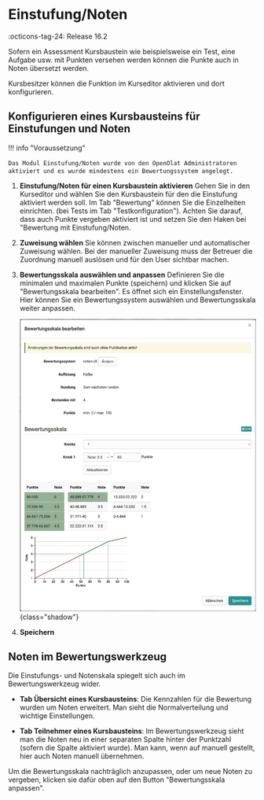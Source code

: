 # Einstufung/Noten

:octicons-tag-24: Release 16.2

Sofern ein Assessment Kursbaustein wie beispielsweise ein Test, eine Aufgabe usw. mit Punkten versehen werden können die Punkte auch in Noten übersetzt werden. 

Kursbesitzer können die Funktion im Kurseditor aktivieren und dort konfigurieren. 

## Konfigurieren eines Kursbausteins für Einstufungen und Noten

!!! info "Voraussetzung"

    Das Modul Einstufung/Noten wurde von den OpenOlat Administratoren aktiviert und es wurde mindestens ein Bewertungssystem angelegt.

1. **Einstufung/Noten für einen Kursbaustein aktivieren** 
Gehen Sie in den Kurseditor und wählen Sie den Kursbaustein für den die Einstufung aktiviert werden soll. Im Tab "Bewertung" können Sie die Einzelheiten einrichten. 
(bei Tests im Tab "Testkonfiguration"). Achten Sie darauf, dass auch Punkte vergeben aktiviert ist und setzen Sie den Haken bei "Bewertung mit Einstufung/Noten. 
2. **Zuweisung wählen** Sie können zwischen manueller und automatischer Zuweisung wählen. Bei der manueller Zuweisung muss der Betreuer die Zuordnung manuell auslösen und für den User sichtbar machen. 

3. **Bewertungsskala auswählen und anpassen** Definieren Sie die minimalen und maximalen Punkte (speichern) und klicken Sie auf "Bewertungsskala bearbeiten". Es öffnet sich ein Einstellungsfenster. Hier können Sie ein Bewertungssystem auswählen und Bewertungsskala weiter anpassen.

    ![Bewertungsskala](assets/ratingscale_de.jpg){class="shadow"}

4. **Speichern**

## Noten im Bewertungswerkzeug
Die Einstufungs- und Notenskala spiegelt sich auch im Bewertungswerkzeug wider. 

* **Tab Übersicht eines Kursbausteins**:
 Die Kennzahlen für die Bewertung wurden um Noten erweitert. Man sieht die Normalverteilung und wichtige Einstellungen.

* **Tab Teilnehmer eines Kursbausteins**:
 Im Bewertungswerkzeug sieht man die Noten neu in einer separaten Spalte hinter der Punktzahl (sofern die Spalte aktiviert wurde). Man kann, wenn auf manuell gestellt, hier auch Noten manuell übernehmen.

Um die Bewertungsskala nachträglich anzupassen, oder um neue Noten zu vergeben, klicken sie dafür  oben auf den Button "Bewertungsskala anpassen". 
